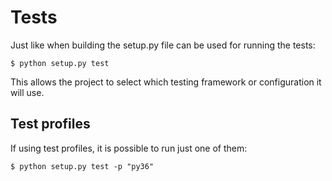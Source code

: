# Tests

Just like when building the setup.py file can be used for running the tests:

```text
$ python setup.py test
```

This allows the project to select which testing framework or configuration it will use.

## Test profiles

If using test profiles, it is possible to run just one of them:

```text
$ python setup.py test -p "py36"
```

